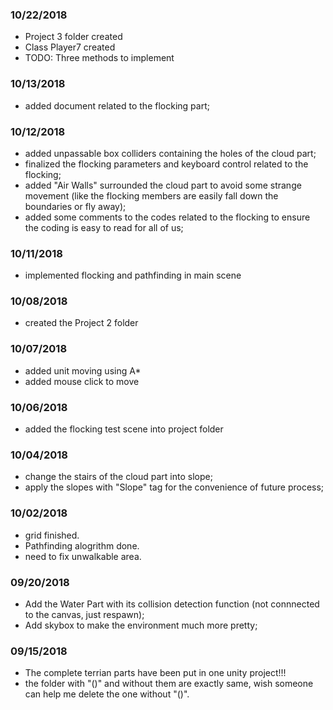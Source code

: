 ### 10/22/2018
- Project 3 folder created
- Class Player7 created 
- TODO: Three methods to implement

### 10/13/2018
- added document related to the flocking part;

### 10/12/2018
- added unpassable box colliders containing the holes of the cloud part;
- finalized the flocking parameters and keyboard control related to the flocking;
- added "Air Walls" surrounded the cloud part to avoid some strange movement (like the flocking members are easily fall down the boundaries or fly away);
- added some comments to the codes related to the flocking to ensure the coding is easy to read for all of us;

### 10/11/2018
- implemented flocking and pathfinding in main scene

### 10/08/2018
- created the Project 2 folder

### 10/07/2018
- added unit moving using A*
- added mouse click to move

### 10/06/2018
- added the flocking test scene into project folder

### 10/04/2018
- change the stairs of the cloud part into slope;
- apply the slopes with "Slope" tag for the convenience of future process;

### 10/02/2018
- grid finished.
- Pathfinding alogrithm done.
- need to fix unwalkable area.

### 09/20/2018
- Add the Water Part with its collision detection function (not connnected to the canvas, just respawn);
- Add skybox to make the environment much more pretty;

### 09/15/2018
- The complete terrian parts have been put in one unity project!!!
- the folder with "()" and without them are exactly same, wish someone can help me delete the one without "()".


